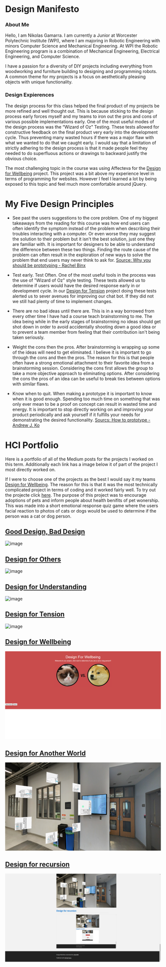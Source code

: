 # Design Manifesto

### About Me
Hello, I am Nikolas Gamarra. I am currently a Junior at Worcester Polytechnic Institute (WPI), where I am majoring in Robotic Engineering with minors Computer Science and Mechanical Engineering. At WPI the Robotic Engineering program is a combination of Mechanical Engineering, Electrical Engineering, and Computer Science.

I have a passion for a diversity of DIY projects including everything from woodworking and furniture building to designing and programming robots. A common theme for my projects is a focus on aesthetically pleasing objects with unique functionality. 

### Design Expierences

The design process for this class helped the final product of my projects be more refined and well thought out. This is because sticking to the design process early forces myself and my teams to iron out the pros and cons of various possible implementations early. One of the most useful modes of the design process was the “Wizard of Oz” Testing. These tests allowed for constructive feedback on the final product very early into the development cycle. Thus preventing many wasted hours if there was a major flaw with what we wanted to do that we caught early.  I would say that a limitation of strictly adhering to the design process is that it made people feel they needed to do superfluous actions or drawings to backward justify the obvious choice. 

The most challenging topic in the course was using Affecteva for the [Design for Wellbeing](https://medium.com/@ilanazeldin/design-for-wellbeing-7cc8d2f7a9a7) project. This project was a bit above my experience level in terms of programming for websites. However I feel I learned a lot by being exposed to this topic and feel much more comfortable around jQuery.


# My Five Design Principles

- See past the users suggestions to the core problem.
One of my biggest takeaways from the reading for this course was how end users can often identify the symptom instead of the problem when describing their troubles interacting with a computer. Or even worse they may suggest the solution to their problem but it isn't the best solution, just one they are familiar with. It is important for designers to be able to understand the difference between these two things. Finding the route cause of the problem can often result in the exploration of new ways to solve the problem that end users may never think to ask for. [Source: Why you should be prototyping - Rachel Binx](https://medium.com/@rachelbinx/why-you-should-be-prototyping-e4f7d55a6848)

- Test early. Test Often. 
One of the most useful tools in the process was the use of "Wizard of Oz" style testing. These tests allowed us to determine if users would have the desired response early in or development cycle. In our [Design for Tension](https://medium.com/@nxgamarra/design-for-tension-c81434e5096c) project doing these tests alerted us to sever avenues for improving our chat bot. If they did not we still had plenty of time to implement changes.

- There are no bad ideas until there are.
This is in a way borrowed from every other time I have had a course teach brainstorming to me. The idea being while in the early stages of brainstorming no ideas should get shot down in order to avoid accidentally shooting down a good idea or to prevent a team member from feeling that their contribution isn't being taken seriously.

- Weight the cons then the pros.
After brainstorming is wrapping up some of the ideas will need to get eliminated. I believe it is important to go through the cons and then the pros. The reason for this is that people often have a strong emotional attachment to their favorite idea from a brainstorming session. Considering the cons first allows the group to take a more objective approach to eliminating options. After considering the cons the pros of an idea can be useful to break ties between options with similar flaws. 

- Know when to quit.
When making a prototype it is important to know when it is good enough. Spending too much time on something that was only ever mean to be a proof on concept can result in wasted time and energy. It is important to stop directly working on and improving your product periodically and ask yourself if it fulfills your needs for demonstrating the desired functionality. 
[Sourcs: How to prototype -Andrew J. Ko](http://faculty.washington.edu/ajko/books/design-methods/how-to-prototype.html)



# HCI Portfolio 

Here is a portfolio of all of the Medium posts for the projects I worked on this term.  Additionally each link has a image below it of part of the project I most directly worked on. 

If I were to choose one of the projects as the best I would say it my teams [Design for Wellbeing](https://medium.com/@ilanazeldin/design-for-wellbeing-7cc8d2f7a9a7). The reason for this is that it was the most technically complicated project in terms of coding and it worked fairly well. To try out the projecte click [here](https://brcoll.github.io/DesignForWellbeing/). The purpose of this project was to encourage adoptions of pets and inform people about health benifits of pet wonership. This was made into a short emotional response quiz game where the users facial reaction to photos of cats or dogs would be used to determine if the person was a cat or dog person.


## [Good Design, Bad Design](https://medium.com/@nxgamarra/good-design-bad-design-ab062df17c6b)

![image](https://cdn-images-1.medium.com/max/1100/1*nYVx5xwpQhN1douGr0TNBA.png)

## [Design for Others](https://medium.com/@cormac.collier/design-for-feedback-c212af828ccc)

![image](https://cdn-images-1.medium.com/max/440/0*JFqXXOjzzLyilelS.)

## [Design for Understanding](https://medium.com/@tiffanykayo96/design-for-understanding-billionaire-data-b04b9f6ba220)

![image](https://cdn-images-1.medium.com/max/1100/1*4zY-w2ANF6-_k4W5ugnLYw.png)

## [Design for Tension](https://medium.com/@nxgamarra/design-for-tension-c81434e5096c)

![image](https://cdn-images-1.medium.com/max/880/1*58TTNqsCFfZFZZnP77n3zQ.png)

## [Design for Wellbeing](https://medium.com/@ilanazeldin/design-for-wellbeing-7cc8d2f7a9a7)

![image](https://raw.githubusercontent.com/niko1499/Design-Manifesto/master/catdog.png)

## [Design for Another World](https://raw.githubusercontent.com/niko1499/Design-Manifesto/master/world.png)

![image](https://raw.githubusercontent.com/niko1499/Design-Manifesto/master/world.png)

## [Design for recursion](https://niko1499.github.io/Design-Manifesto/)

![image](https://raw.githubusercontent.com/niko1499/Design-Manifesto/master/rec6.png)



